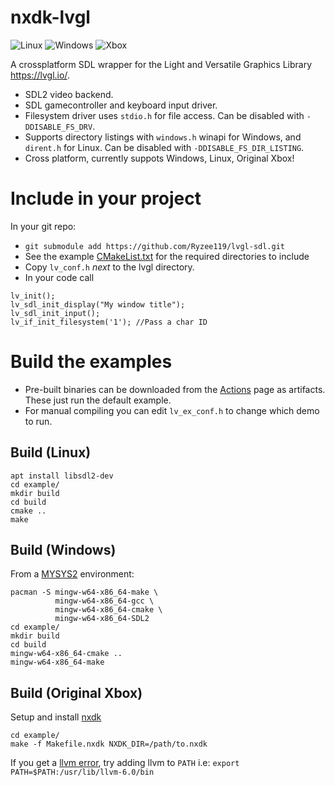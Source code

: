 # nxdk-lvgl
![Linux](https://github.com/Ryzee119/nxdk-lvgl/workflows/Linux/badge.svg) ![Windows](https://github.com/Ryzee119/nxdk-lvgl/workflows/Windows/badge.svg) ![Xbox](https://github.com/Ryzee119/nxdk-lvgl/workflows/Xbox/badge.svg)

A crossplatform SDL wrapper for the Light and Versatile Graphics Library https://lvgl.io/.
* SDL2 video backend.
* SDL gamecontroller and keyboard input driver.
* Filesystem driver uses `stdio.h` for file access. Can be disabled with `-DDISABLE_FS_DRV`.
* Supports directory listings with `windows.h` winapi for Windows, and `dirent.h` for Linux. Can be disabled with `-DDISABLE_FS_DIR_LISTING`.
* Cross platform, currently suppots Windows, Linux, Original Xbox!

# Include in your project
In your git repo:
* `git submodule add https://github.com/Ryzee119/lvgl-sdl.git`
* See the example [CMakeList.txt](./example/CMakeList.txt) for the required directories to include
* Copy `lv_conf.h` *next* to the lvgl directory.
* In your code call
```
lv_init();
lv_sdl_init_display("My window title");
lv_sdl_init_input();
lv_if_init_filesystem('1'); //Pass a char ID
```

# Build the examples
* Pre-built binaries can be downloaded from the [Actions](https://github.com/Ryzee119/lvgl-sdl/actions) page as artifacts. These just run the default example.
* For manual compiling you can edit `lv_ex_conf.h` to change which demo to run.

## Build (Linux)
```
apt install libsdl2-dev
cd example/
mkdir build
cd build
cmake ..
make
```

## Build (Windows)
From a [MYSYS2](https://www.msys2.org/) environment:
```
pacman -S mingw-w64-x86_64-make \
          mingw-w64-x86_64-gcc \
          mingw-w64-x86_64-cmake \
          mingw-w64-x86_64-SDL2
cd example/
mkdir build
cd build
mingw-w64-x86_64-cmake ..
mingw-w64-x86_64-make
```

## Build (Original Xbox)
Setup and install [nxdk](https://github.com/XboxDev/nxdk/)
```
cd example/
make -f Makefile.nxdk NXDK_DIR=/path/to.nxdk
```
If you get a [llvm error](https://github.com/XboxDev/nxdk/issues/196), try adding llvm to `PATH` i.e: `export PATH=$PATH:/usr/lib/llvm-6.0/bin`
